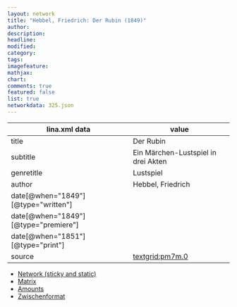 ```yaml
---
layout: network
title: "Hebbel, Friedrich: Der Rubin (1849)"
author:
description:
headline:
modified:
category:
tags:
imagefeature: 
mathjax: 
chart: 
comments: true
featured: false
list: true
networkdata: 325.json
---
```

lina.xml data  | value
------------- | -------------
title|Der Rubin
subtitle|Ein Märchen-Lustspiel in drei Akten
genretitle|Lustspiel
author|Hebbel, Friedrich
date[@when="1849"][@type="written"]|
date[@when="1849"][@type="premiere"]|
date[@when="1851"][@type="print"]|
source|[textgrid:pm7m.0](https://textgridlab.org/1.0/tgcrud-public/rest/textgrid:pm7m.0/data)



* [Network (sticky and static)](/linas/network325)
* [Matrix](/linas/matrix325)
* [Amounts](/linas/amount325)
* [Zwischenformat](/linas/lina325 )
